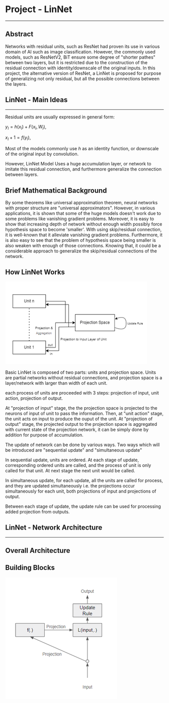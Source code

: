 # Project - LinNet
---
## Abstract
Networks with residual units, such as ResNet had proven its use in various domain of AI such as image classification. However, the commonly used models, such as ResNetV2, BiT ensure some degree of "shorter pathes" between two layers, but it is restricted due to the construction of the residual connection with identity/downscale of the original inputs. In this project, the alternative version of ResNet, a LinNet is proposed for purpose of generalizing not only residual, but all the possible connections between the layers.

## LinNet - Main Ideas
---
Residual units are usually expressed in general form:

$y_l = h(x_l) + F(x_l, W_l),$

$x_l + 1 = f(y_l),$

Most of the models commonly use $h$ as an identity function, or downscale of the original input by convolution.

However, LinNet Model Uses a huge accumulation layer, or network to imitate this residual connection, and furthermore generalize the connection between layers.

Brief Mathematical Background
---
By some theorems like universal approximation theorem, neural networks with proper structure are "universal approximators". However, in various applications, it is shown that some of the huge models doesn't work due to some problems like vanishing gradient problems. Moreover, it is easy to show that increasing depth of network without enough width possibly force hypothesis space to become 'smaller'. With using skip/residual connection, it is well-known that it alleviate vanishing gradient problems. Furthermore, it is also easy to see that the problem of hypothesis space being smaller is also weaken with enough of those connections. Knowing that, it could be a considerable approach to generalize the skip/residual connections of the network.

How LinNet Works
---
![img2](img1.png)

Basic LinNet is composed of two parts: units and projection space.
Units are partial networks without residual connections, and projection space is a layer/network with larger than width of each unit.

each process of units are proceeded with 3 steps: projection of input, unit action, projection of output.

At "projection of input" stage, the the projection space is projected to the neurons of input of unit to pass the information.
Then, at "unit action" stage, the unit acts on input to produce the ouput of the unit.
At "projection of output" stage, the projected output to the projection space is aggregated with current state of the projection network, it can be simply done by addition for purpose of accumulation.

The update of network can be done by various ways. Two ways which will be introduced are "sequential update" and "simultaneous update"

In sequential update, units are ordered. At each stage of update, corresponding ordered units are called, and the process of unit is only called for that unit. At next stage the next unit would be called.

In simultaneous update, for each update, all the units are called for process, and they are updated simultaneously i.e. the projections occur simultaneously for each unit, both projections of input and projections of output.

Between each stage of update, the update rule can be used for processing added projection from outputs.

## LinNet - Network Architecture
---
Overall Architecture
---

Building Blocks
---
![img2](img2.png)
